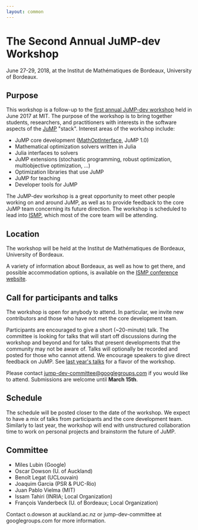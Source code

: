 ```yaml
---
layout: common
---
```


# The Second Annual JuMP-dev Workshop

June 27-29, 2018, at the Institut de Mathématiques de Bordeaux, University of Bordeaux.

## Purpose

This workshop is a follow-up to the [first annual JuMP-dev workshop](/meetings/mit2017/) held in June 2017 at MIT. The purpose of the workshop is to bring together students, researchers, and practitioners with interests in the software aspects of the [JuMP](https://github.com/JuliaOpt/JuMP.jl) "stack". Interest areas of the workshop include:

- JuMP core development ([MathOptInterface](https://github.com/JuliaOpt/MathOptInterface.jl), JuMP 1.0)
- Mathematical optimization solvers written in Julia
- Julia interfaces to solvers
- JuMP extensions (stochastic programming, robust optimization, multiobjective optimization, ...)
- Optimization libraries that use JuMP
- JuMP for teaching
- Developer tools for JuMP

The JuMP-dev workshop is a great opportunity to meet other people working on and around JuMP, as well as to provide feedback to the core JuMP team concerning its future direction. The workshop is scheduled to lead into [ISMP](https://ismp2018.sciencesconf.org), which most of the core team will be attending.

## Location

The workshop will be held at the Institut de Mathématiques de Bordeaux, University of Bordeaux.

A variety of information about Bordeaux, as well as how to get there, and possible accommodation options, is available on the [ISMP conference website](https://ismp2018.sciencesconf.org).

## Call for participants and talks

The workshop is open for anybody to attend. In particular, we invite new contributors and those who have not met the core development team.

Participants are encouraged to give a short (~20-minute) talk. The committee is looking for talks that will start off discussions during the workshop and beyond and for talks that present developments that the community may not be aware of. Talks will optionally be recorded and posted for those who cannot attend. We encourage speakers to give direct feedback on JuMP. See [last year's talks](https://www.youtube.com/watch?v=esOe5saQRKY&list=PLzK_rUGmc3o6EwPOCUCvBAbMJeYBS8PyY) for a flavor of the workshop.

Please contact jump-dev-committee@googlegroups.com if you would like to attend. Submissions are welcome until **March 15th**.

## Schedule

The schedule will be posted closer to the date of the workshop. We expect to have a mix of talks from participants and the core development team. Similarly to last year, the workshop will end with unstructured collaboration time to work on personal projects and brainstorm the future of JuMP.


## Committee

- Miles Lubin (Google)
- Oscar Dowson (U. of Auckland)
- Benoît Legat (UCLouvain)
- Joaquim Garcia (PSR & PUC-Rio)
- Juan Pablo Vielma (MIT)
- Issam Tahiri (INRIA; Local Organization)
- François Vanderbeck (U. of Bordeaux; Local Organization)

Contact o.dowson at auckland.ac.nz or jump-dev-committee at googlegroups.com for more information.
